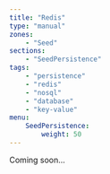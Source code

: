 ```yaml
---
title: "Redis"
type: "manual"
zones:
    - "Seed"
sections:
    - "SeedPersistence"
tags:
    - "persistence"
    - "redis"
    - "nosql"
    - "database"
    - "key-value"
menu:
    SeedPersistence:
        weight: 50
---
```


Coming soon...
